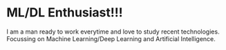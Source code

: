 # ML/DL Enthusiast!!!
I am a man ready to work everytime and love to study recent technologies.
Focussing on Machine Learning/Deep Learning and Artificial Intelligence.
